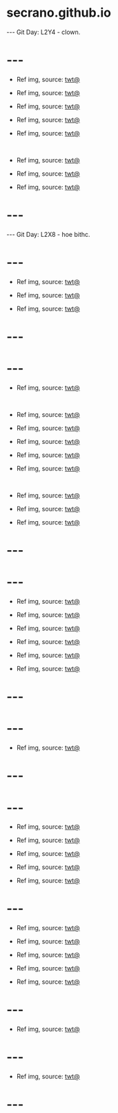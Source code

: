 # secrano.github.io

--- Git Day: L2Y4 - clown.

# --- 

- Ref img, source: [twt@](https://x.com/minima_ai/status/1971141372464988328)

- Ref img, source: [twt@](https://x.com/lilydisease/status/1971137724762685645)

- Ref img, source: [twt@](https://x.com/asagawo_elf/status/1971136270236778718)

- Ref img, source: [twt@](https://x.com/myhppylittlepil/status/1971075728834953370)

- Ref img, source: [twt@](https://x.com/CatsConquer/status/1971171685111115876)

<br/>

- Ref img, source: [twt@](https://x.com/refisan17/status/1971080531292090832)

- Ref img, source: [twt@](https://x.com/GifsAnime_/status/1971133081215287508)

- Ref img, source: [twt@](https://x.com/mamoriartt/status/1970882832202612989)

# ---

--- Git Day: L2X8 - hoe bithc.

# ---

- Ref img, source: [twt@](https://x.com/Riot_Kassadin/status/1970378974208377171)

- Ref img, source: [twt@](https://x.com/CaudilloXIV/status/1970467474589037030)

- Ref img, source: [twt@](https://x.com/miyakoukisima/status/1970414585212739666)

# ---
# ---

- Ref img, source: [twt@](https://x.com/GraphiteDesert/status/1969978121761034428)

<br/>

- Ref img, source: [twt@](https://x.com/FilmUpdates/status/1970130997305081931)

- Ref img, source: [twt@](https://x.com/MarcoGrandFleet/status/1969968895386874142)

- Ref img, source: [twt@](https://x.com/ShiinaBR/status/1970156726428274729)

- Ref img, source: [twt@](https://x.com/OPFANATIC2025/status/1969930163065667741)

- Ref img, source: [twt@](https://x.com/1ofAgnesDigital/status/1970022864763101365)

<br/>

- Ref img, source: [twt@](https://x.com/Aoife_Bee_/status/1970263722032869732)

- Ref img, source: [twt@](https://x.com/oekakiism/status/1970020341348286808)

- Ref img, source: [twt@](https://x.com/koppe200/status/1970122447090577803)

# ---
# ---

- Ref img, source: [twt@](https://x.com/ziitaa314/status/1969667055973777759)

- Ref img, source: [twt@](https://x.com/Spideraxe30/status/1970168001484701758)

- Ref img, source: [twt@](https://x.com/archi_reum/status/1970178036734595264)

- Ref img, source: [twt@](https://x.com/Spideraxe30/status/1970166314963812769)

- Ref img, source: [twt@](https://x.com/1000_mikan/status/1970140863109255451)

- Ref img, source: [twt@](https://x.com/Haich_AI/status/1970168311590629635)

# ---
# ---

- Ref img, source: [twt@](https://x.com/jimini_shijimi/status/1969356589963571623)

# ---
# --- 

- Ref img, source: [twt@](https://x.com/haildhruv/status/1969365859849421294)

- Ref img, source: [twt@](https://x.com/FRIEREN_PR/status/1969642752116998507)

- Ref img, source: [twt@](https://x.com/Haich_AI/status/1969473609241354717)

- Ref img, source: [twt@](https://x.com/youtheremehere/status/1969503331069657231)

- Ref img, source: [twt@](https://x.com/ACustomframing/status/1969633129783837039)

# ---

- Ref img, source: [twt@](https://x.com/SUtanokami/status/1969646523991339451)

- Ref img, source: [twt@](https://x.com/Angaisb_/status/1969368884877590765)

- Ref img, source: [twt@](https://x.com/Nos__fri/status/1969369351192265115)

- Ref img, source: [twt@](https://x.com/GoblinzPub/status/1945865324441817376)

- Ref img, source: [twt@](https://x.com/jifour98_/status/1969510906183758120)

# ---

- Ref img, source: [twt@](https://x.com/DMFSXQ/status/1969381996888801419)

# ---

- Ref img, source: [twt@](https://x.com/kouhakuworks/status/1969366993519439935)

# ---
